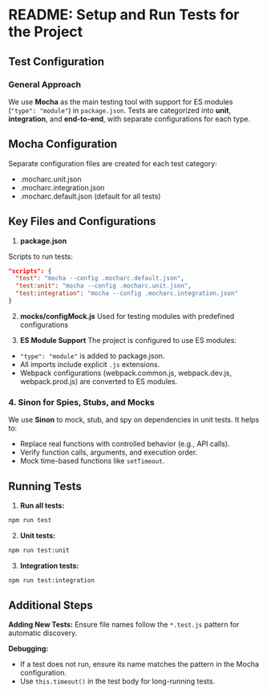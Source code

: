 # README: Setup and Run Tests for the Project

## Test Configuration

### General Approach
We use **Mocha** as the main testing tool with support for ES modules (`"type": "module"`) in `package.json`. Tests are categorized into **unit**, **integration**, and **end-to-end**, with separate configurations for each type.


## Mocha Configuration

Separate configuration files are created for each test category:

- .mocharc.unit.json
- .mocharc.integration.json
- .mocharc.default.json (default for all tests)

## Key Files and Configurations

1. **package.json**

Scripts to run tests:

```json
"scripts": {
  "test": "mocha --config .mocharc.default.json",
  "test:unit": "mocha --config .mocharc.unit.json",
  "test:integration": "mocha --config .mocharc.integration.json"
}
```

2. **mocks/configMock.js**
Used for testing modules with predefined configurations

3. **ES Module Support**
The project is configured to use ES modules:

- `"type": "module"` is added to package.json.
- All imports include explicit `.js` extensions.
- Webpack configurations (webpack.common.js, webpack.dev.js, webpack.prod.js) are converted to ES modules.

### 4. **Sinon for Spies, Stubs, and Mocks**
We use **Sinon** to mock, stub, and spy on dependencies in unit tests. It helps to:
- Replace real functions with controlled behavior (e.g., API calls).
- Verify function calls, arguments, and execution order.
- Mock time-based functions like `setTimeout`.

## Running Tests
1.	**Run all tests:**
```bash
npm run test
```
2.	**Unit tests:**
```bash
npm run test:unit
```
3.	**Integration tests:**
```bash
npm run test:integration
```

## Additional Steps

**Adding New Tests:**
Ensure file names follow the `*.test.js` pattern for automatic discovery.

**Debugging:**
- If a test does not run, ensure its name matches the pattern in the Mocha configuration.
- Use `this.timeout()` in the test body for long-running tests.
